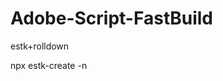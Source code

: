 # Adobe-Script-FastBuild

estk+rolldown

<!-- ============================== -->
npx estk-create  -n
